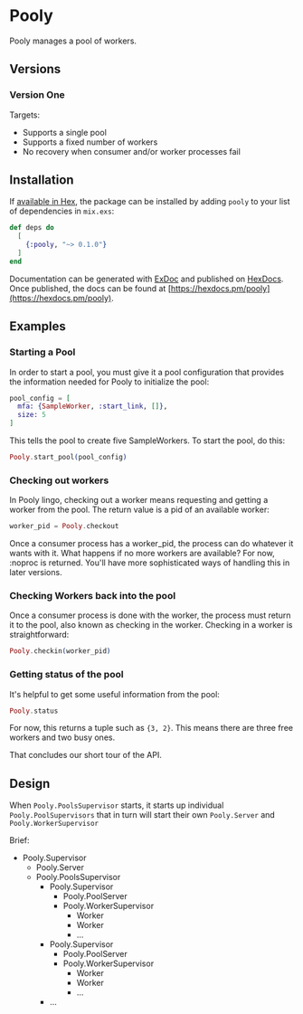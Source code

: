 # Pooly

Pooly manages a pool of workers.

## Versions

### Version One

Targets:

- Supports a single pool
- Supports a fixed number of workers
- No recovery when consumer and/or worker processes fail

## Installation

If [available in Hex](https://hex.pm/docs/publish), the package can be installed
by adding `pooly` to your list of dependencies in `mix.exs`:

```elixir
def deps do
  [
    {:pooly, "~> 0.1.0"}
  ]
end
```

Documentation can be generated with [ExDoc](https://github.com/elixir-lang/ex_doc)
and published on [HexDocs](https://hexdocs.pm). Once published, the docs can
be found at [https://hexdocs.pm/pooly](https://hexdocs.pm/pooly).

## Examples

### Starting a Pool

In order to start a pool, you must give it a pool configuration that provides the information needed for Pooly to initialize the pool:

```elixir
pool_config = [
  mfa: {SampleWorker, :start_link, []},
  size: 5
]
```

This tells the pool to create five SampleWorkers. To start the pool, do this:

```elixir
Pooly.start_pool(pool_config)
```

### Checking out workers

In Pooly lingo, checking out a worker means requesting and getting a worker from the
pool. The return value is a pid of an available worker:

```elixir
worker_pid = Pooly.checkout
```

Once a consumer process has a worker_pid, the process can do whatever it wants with it.
What happens if no more workers are available? For now, :noproc is returned. You'll
have more sophisticated ways of handling this in later versions.

### Checking Workers back into the pool

Once a consumer process is done with the worker, the process must return it to the
pool, also known as checking in the worker. Checking in a worker is straightforward:

```elixir
Pooly.checkin(worker_pid)
```

### Getting status of the pool

It's helpful to get some useful information from the pool:

```elixir
Pooly.status
```

For now, this returns a tuple such as `{3, 2}`. This means there are three free workers
and two busy ones.

That concludes our short tour of the API.

## Design

  When `Pooly.PoolsSupervisor` starts, it starts up individual `Pooly.PoolSupervisors`
  that in turn will start their own `Pooly.Server` and `Pooly.WorkerSupervisor`

  Brief:

- Pooly.Supervisor
  - Pooly.Server
  - Pooly.PoolsSupervisor
    - Pooly.Supervisor
      - Pooly.PoolServer
      - Pooly.WorkerSupervisor
        - Worker
        - Worker
        - ...
    - Pooly.Supervisor
      - Pooly.PoolServer
      - Pooly.WorkerSupervisor
        - Worker
        - Worker
        - ...
    - ...
